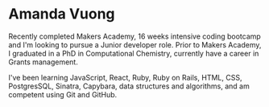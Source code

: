# Amanda Vuong

Recently completed Makers Academy, 16 weeks intensive coding bootcamp and I'm looking to pursue a Junior developer role. Prior to Makers Academy, I graduated in a PhD in Computational Chemistry, currently have a career in Grants management.

I've been learning JavaScript, React, Ruby, Ruby on Rails, HTML, CSS, PostgresSQL, Sinatra, Capybara, data structures and algorithms, and am competent using Git and GitHub.
